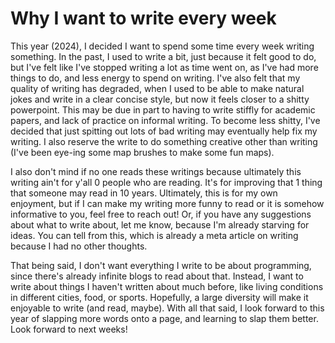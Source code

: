 # Why I want to write every week

This year (2024), I decided I want to spend some time every week writing something.
In the past, I used to write a bit, just because it felt good to do, but I've felt like I've
stopped writing a lot as time went on, as I've had more things to do, and less energy to spend
on writing. I've also felt that my quality of writing has degraded, when I used to be able to
make natural jokes and write in a clear concise style, but now it feels closer to a shitty
powerpoint. This may be due in part to having to write stiffly for academic papers, and lack of
practice on informal writing. To become less shitty, I've decided that just spitting out lots of
bad writing may eventually help fix my writing. I also reserve the write to do something
creative other than writing (I've been eye-ing some map brushes to make some fun maps).

I also don't mind if no one reads these writings because ultimately this writing ain't for y'all
0 people who are reading. It's for improving that 1 thing that someone may read in 10 years.
Ultimately, this is for my own enjoyment, but if I can make my writing more funny to read or it
is somehow informative to you, feel free to reach out! Or, if you have any suggestions about
what to write about, let me know, because I'm already starving for ideas. You can tell from
this, which is already a meta article on writing because I had no other thoughts.

That being said, I don't want everything I write to be about programming, since there's already
infinite blogs to read about that. Instead, I want to write about things I haven't written about
much before, like living conditions in different cities, food, or sports. Hopefully, a large
diversity will make it enjoyable to write (and read, maybe). With all that said, I look forward
to this year of slapping more words onto a page, and learning to slap them better. Look forward
to next weeks!
